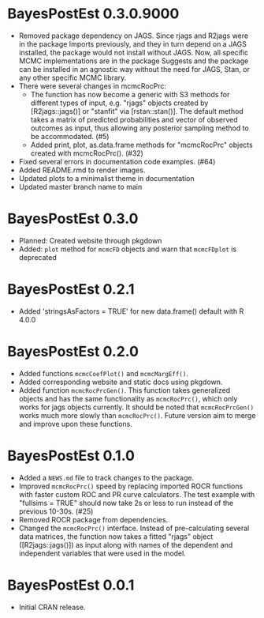# BayesPostEst 0.3.0.9000

* Removed package dependency on JAGS. Since rjags and R2jags were in the package Imports previously, and they in turn depend on a JAGS installed, the package would not install without JAGS. Now, all specific MCMC implementations are in the package Suggests and the package can be installed in an agnostic way without the need for JAGS, Stan, or any other specific MCMC library. 
* There were several changes in mcmcRocPrc:
  + The function has now become a generic with S3 methods for different types of input, e.g. "rjags" objects created by [R2jags::jags()] or "stanfit" via [rstan::stan()]. The default method takes a matrix of predicted probabilities and vector of observed outcomes as input, thus allowing any posterior sampling method to be accommodated. (#5)
  + Added print, plot, as.data.frame methods for "mcmcRocPrc" objects created with mcmcRocPrc(). (#32)
* Fixed several errors in documentation code examples. (#64)
* Added README.rmd to render images.
* Updated plots to a minimalist theme in documentation
* Updated master branch name to main

# BayesPostEst 0.3.0

* Planned: Created website through pkgdown
* Added: `plot` method for `mcmcFD` objects and warn that `mcmcFDplot` is deprecated

# BayesPostEst 0.2.1

* Added 'stringsAsFactors = TRUE' for new data.frame() default with R 4.0.0

# BayesPostEst 0.2.0

* Added functions `mcmcCoefPlot()` and `mcmcMargEff()`.
* Added corresponding website and static docs using pkgdown.
* Added function `mcmcRocPrcGen()`. This function takes generalized objects and has the same functionality as `mcmcRocPrc()`, which only works for jags objects currently. It should be noted that `mcmcRocPrcGen()` works much more slowly than `mcmcRocPrc()`. Future version aim to merge and improve upon these functions.

# BayesPostEst 0.1.0

* Added a `NEWS.md` file to track changes to the package.
* Improved `mcmcRocPrc()` speed by replacing imported ROCR functions with faster custom ROC and PR curve calculators. The test example with "fullsims = TRUE" should now take 2s or less to run instead of the previous 10-30s. (#25)
* Removed ROCR package from dependencies. 
* Changed the `mcmcRocPrc()` interface. Instead of pre-calculating several data matrices, the function now takes a fitted "rjags" object ([R2jags::jags()]) as input along with names of the dependent and independent variables that were used in the model. 

# BayesPostEst 0.0.1

* Initial CRAN release. 
